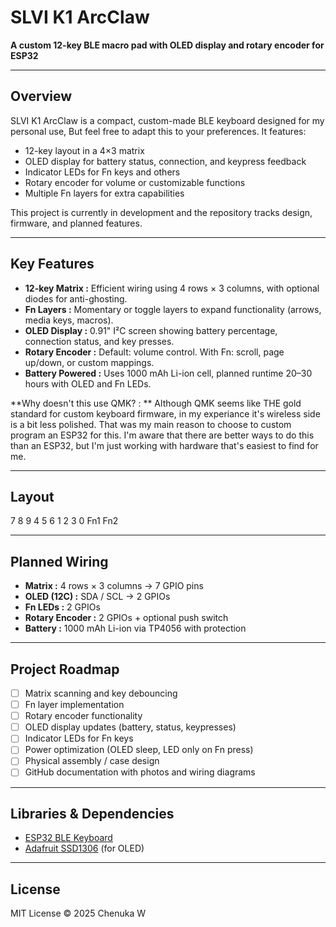 # SLVI K1 ArcClaw

**A custom 12-key BLE macro pad with OLED display and rotary encoder for ESP32**

---

## Overview

SLVI K1 ArcClaw is a compact, custom-made BLE keyboard designed for my personal use, But feel free to adapt this to your preferences.
It features:

- 12-key layout in a 4×3 matrix
- OLED display for battery status, connection, and keypress feedback
- Indicator LEDs for Fn keys and others
- Rotary encoder for volume or customizable functions
- Multiple Fn layers for extra capabilities

This project is currently in development and the repository tracks design, firmware, and planned features.

---

## Key Features

- **12-key Matrix :** Efficient wiring using 4 rows × 3 columns, with optional diodes for anti-ghosting.  
- **Fn Layers :** Momentary or toggle layers to expand functionality (arrows, media keys, macros).  
- **OLED Display :** 0.91" I²C screen showing battery percentage, connection status, and key presses.  
- **Rotary Encoder :** Default: volume control. With Fn: scroll, page up/down, or custom mappings.  
- **Battery Powered :** Uses 1000 mAh Li-ion cell, planned runtime 20–30 hours with OLED and Fn LEDs.  

**Why doesn't this use QMK? : ** Although QMK seems like THE gold standard for custom keyboard firmware, in my experiance it's wireless side is a bit less polished. That was my main reason to choose to custom program an ESP32 for this. I'm aware that there are better ways to do this than an ESP32, but I'm just working with hardware that's easiest to find for me.

---

## Layout

7 8 9
4 5 6
1 2 3
0 Fn1 Fn2

---

## Planned Wiring

- **Matrix :** 4 rows × 3 columns → 7 GPIO pins  
- **OLED (12C) :** SDA / SCL → 2 GPIOs  
- **Fn LEDs :** 2 GPIOs  
- **Rotary Encoder :** 2 GPIOs + optional push switch  
- **Battery :** 1000 mAh Li-ion via TP4056 with protection  

---

## Project Roadmap

- [ ] Matrix scanning and key debouncing  
- [ ] Fn layer implementation  
- [ ] Rotary encoder functionality  
- [ ] OLED display updates (battery, status, keypresses)  
- [ ] Indicator LEDs for Fn keys  
- [ ] Power optimization (OLED sleep, LED only on Fn press)  
- [ ] Physical assembly / case design  
- [ ] GitHub documentation with photos and wiring diagrams  

---

## Libraries & Dependencies

- [ESP32 BLE Keyboard](https://github.com/T-vK/ESP32-BLE-Keyboard)  
- [Adafruit SSD1306](https://github.com/adafruit/Adafruit_SSD1306) (for OLED)

---

## License

MIT License © 2025 Chenuka W

